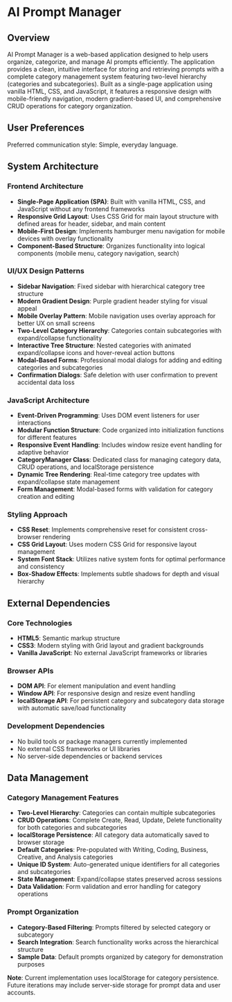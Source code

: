 # AI Prompt Manager

## Overview

AI Prompt Manager is a web-based application designed to help users organize, categorize, and manage AI prompts efficiently. The application provides a clean, intuitive interface for storing and retrieving prompts with a complete category management system featuring two-level hierarchy (categories and subcategories). Built as a single-page application using vanilla HTML, CSS, and JavaScript, it features a responsive design with mobile-friendly navigation, modern gradient-based UI, and comprehensive CRUD operations for category organization.

## User Preferences

Preferred communication style: Simple, everyday language.

## System Architecture

### Frontend Architecture
- **Single-Page Application (SPA)**: Built with vanilla HTML, CSS, and JavaScript without any frontend frameworks
- **Responsive Grid Layout**: Uses CSS Grid for main layout structure with defined areas for header, sidebar, and main content
- **Mobile-First Design**: Implements hamburger menu navigation for mobile devices with overlay functionality
- **Component-Based Structure**: Organizes functionality into logical components (mobile menu, category navigation, search)

### UI/UX Design Patterns
- **Sidebar Navigation**: Fixed sidebar with hierarchical category tree structure
- **Modern Gradient Design**: Purple gradient header styling for visual appeal
- **Mobile Overlay Pattern**: Mobile navigation uses overlay approach for better UX on small screens
- **Two-Level Category Hierarchy**: Categories contain subcategories with expand/collapse functionality
- **Interactive Tree Structure**: Nested categories with animated expand/collapse icons and hover-reveal action buttons
- **Modal-Based Forms**: Professional modal dialogs for adding and editing categories and subcategories
- **Confirmation Dialogs**: Safe deletion with user confirmation to prevent accidental data loss

### JavaScript Architecture
- **Event-Driven Programming**: Uses DOM event listeners for user interactions
- **Modular Function Structure**: Code organized into initialization functions for different features
- **Responsive Event Handling**: Includes window resize event handling for adaptive behavior
- **CategoryManager Class**: Dedicated class for managing category data, CRUD operations, and localStorage persistence
- **Dynamic Tree Rendering**: Real-time category tree updates with expand/collapse state management
- **Form Management**: Modal-based forms with validation for category creation and editing

### Styling Approach
- **CSS Reset**: Implements comprehensive reset for consistent cross-browser rendering
- **CSS Grid Layout**: Uses modern CSS Grid for responsive layout management
- **System Font Stack**: Utilizes native system fonts for optimal performance and consistency
- **Box-Shadow Effects**: Implements subtle shadows for depth and visual hierarchy

## External Dependencies

### Core Technologies
- **HTML5**: Semantic markup structure
- **CSS3**: Modern styling with Grid layout and gradient backgrounds
- **Vanilla JavaScript**: No external JavaScript frameworks or libraries

### Browser APIs
- **DOM API**: For element manipulation and event handling
- **Window API**: For responsive design and resize event handling
- **localStorage API**: For persistent category and subcategory data storage with automatic save/load functionality

### Development Dependencies
- No build tools or package managers currently implemented
- No external CSS frameworks or UI libraries
- No server-side dependencies or backend services

## Data Management

### Category Management Features
- **Two-Level Hierarchy**: Categories can contain multiple subcategories
- **CRUD Operations**: Complete Create, Read, Update, Delete functionality for both categories and subcategories
- **localStorage Persistence**: All category data automatically saved to browser storage
- **Default Categories**: Pre-populated with Writing, Coding, Business, Creative, and Analysis categories
- **Unique ID System**: Auto-generated unique identifiers for all categories and subcategories
- **State Management**: Expand/collapse states preserved across sessions
- **Data Validation**: Form validation and error handling for category operations

### Prompt Organization
- **Category-Based Filtering**: Prompts filtered by selected category or subcategory
- **Search Integration**: Search functionality works across the hierarchical structure
- **Sample Data**: Default prompts organized by category for demonstration purposes

**Note**: Current implementation uses localStorage for category persistence. Future iterations may include server-side storage for prompt data and user accounts.